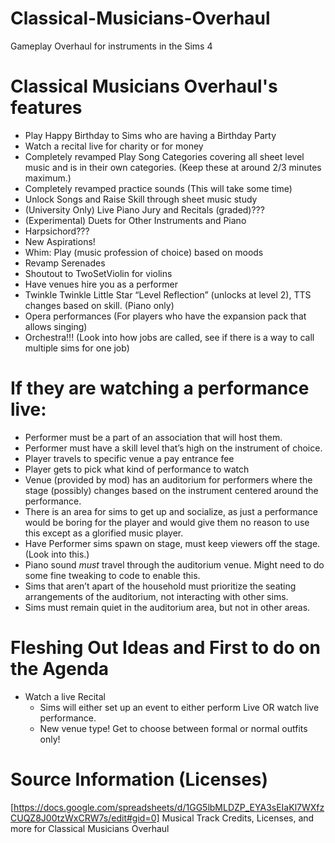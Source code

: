 # Classical-Musicians-Overhaul
Gameplay Overhaul for instruments in the Sims 4


# Classical Musicians Overhaul's features

- Play Happy Birthday to Sims who are having a Birthday Party
- Watch a recital live for charity or for money
- Completely revamped Play Song Categories covering all sheet level music and is in their own categories. (Keep these at around 2/3 minutes maximum.)
- Completely revamped practice sounds (This will take some time)
- Unlock Songs and Raise Skill through sheet music study
- (University Only) Live Piano Jury and Recitals (graded)???
- (Experimental) Duets for Other Instruments and Piano
- Harpsichord???
- New Aspirations!
- Whim: Play (music profession of choice) based on moods
- Revamp Serenades
- Shoutout to TwoSetViolin for violins
- Have venues hire you as a performer
- Twinkle Twinkle Little Star “Level Reflection” (unlocks at level 2), TTS changes based on skill. (Piano only)
- Opera performances (For players who have the expansion pack that allows singing)
- Orchestra!!! (Look into how jobs are called, see if there is a way to call multiple sims for one job)


# If they are watching a performance live:

- Performer must be a part of an association that will host them.
- Performer must have a skill level that’s high on the instrument of choice.
- Player travels to specific venue a pay entrance fee
- Player gets to pick what kind of performance to watch
- Venue (provided by mod) has an auditorium for performers where the stage (possibly) changes based on the instrument centered around the performance.
- There is an area for sims to get up and socialize, as just a performance would be boring for the player and would give them no reason to use this except as a glorified music player.
- Have Performer sims spawn on stage, must keep viewers off the stage. (Look into this.)
- Piano sound *must* travel through the auditorium venue. Might need to do some fine tweaking to code to enable this.
- Sims that aren’t apart of the household must prioritize the seating arrangements of the auditorium, not interacting with other sims.
- Sims must remain quiet in the auditorium area, but not in other areas.

# Fleshing Out Ideas and First to do on the Agenda

- Watch a live Recital
  - Sims will either set up an event to either perform Live OR watch live performance.
  - New venue type! Get to choose between formal or normal outfits only!
  

# Source Information (Licenses)
[https://docs.google.com/spreadsheets/d/1GG5lbMLDZP_EYA3sEIaKl7WXfzCUQZ8J00tzWxCRW7s/edit#gid=0] Musical Track Credits, Licenses, and more for Classical Musicians Overhaul
